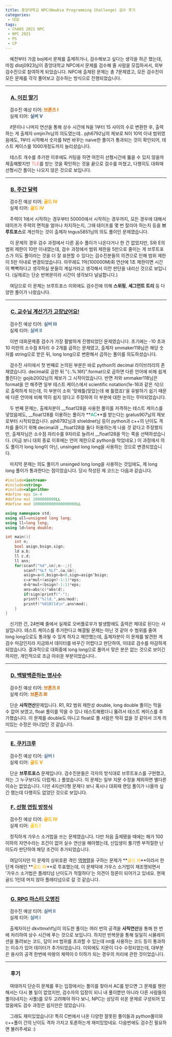 ```yaml
---
title: 중앙대학교 NPC(Newbie Programming Challenge) 검수 후기
categories:
 - 대회
tags:
 - ChAOS 2021 NPC
 - NPC 2021
 - PS
 - CP
---
```


　예전부터 가끔 boj에서 문제를 출제하거나, 검수해보고 싶다는 생각을 하곤 했는데, 마침 dlstj0923님이 중앙대학교 NPC에서 문제를 검수해 줄 사람을 모집하셔서, 외부 검수진으로 참여하게 되었습니다. NPC에 출제된 문제는 총 7문제였고, 모든 검수진이 모든 문제를 각각 풀어보고 검수하는 방식으로 진행되었습니다.
<hr/>

### 　**[A. 이진 딸기](https://www.acmicpc.net/problem/22935)**

　검수진 예상 티어: **<font color='#db6c00'>브론즈 I</font>**  
　실제 티어: **<font color='#435f7a'>실버 V</font>**

　if문이나 나머지 연산을 통해 상수 시간에 N을 1부터 15 사이의 수로 변환한 후, 출력하는 게 출제자 omjin7n님의 의도였는데.. pjh6792님의 제보로 N이 10억 이내 범위였음에도, 1부터 시작해서 숫자를 N번 바꾸는 naive한 풀이가 통과되는 것이 확인되어, 테스트 케이스를 1000개정도까지 늘리셨습니다.

　테스트 개수를 추가한 이후에도 커팅을 하면 여전히 선형시간에 뚫을 수 있지 않을까 제출해봤지만 <font color='#fa7268'>TLE</font>를 받는 것을 확인하는 것을 끝으로 검수를 마쳤고, 다행히도 대회때 선형시간 풀이는 나오지 않은 것으로 보입니다.
<hr/>

### 　**[B. 주간 달력](https://www.acmicpc.net/problem/22936)**

　검수진 예상 티어: **<font color='#fba400'>골드 IV</font>**  
　실제 티어: **<font color='#fba400'>골드 IV</font>**

　주력이 1에서 시작하는 경우부터 50000에서 시작하는 경우까지, 모든 경우에 대해서 테이프가 주력의 면적을 얼마나 차지하는지, 그때 테이프를 몇 번 잘라야 하는지 등을 **브루트포스**로 계산하는 것이 출제자 tngus5851님의 의도 풀이인 문제였습니다.

　이 문제의 경우 검수 과정에서 다른 꼼수 풀이가 나온다거나 한 건 없었지만, S와 E의 범위 제한이 10만 이내였는데, 검수 과정에서 범위 제한을 5만으로 줄이는 게 브루트포스가 의도 풀이라는 것을 더 잘 표현할 수 있다는 검수진분들의 의견으로 인해 범위 제한이 5만 이내로 변경되었습니다. 아무래도 1억(100000M)회 연산에 1초 제한이면 시간이 빡빡하다고 생각하실 분들이 계실거라고 생각해서 이런 판단을 내리신 것으로 보입니다. (실제로는 단순 반복문이라 시간이 생각보다 널널합니다.)

　여담으로 이 문제는 브루트포스 이외에도 검수진에 의해 **스위핑**, **세그먼트 트리** 등 다양한 풀이가 나왔습니다.
<hr/>

### 　**[C. 교수님 계산기가 고장났어요!](https://www.acmicpc.net/problem/22937)**

　검수진 예상 티어: **<font color='#4b6b8a'>실버 III</font>**  
　실제 티어: **<font color='#507292'>실버 II</font>**

　이번 대회문제중 검수가 가장 활발하게 진행되었던 문제였습니다. 초기에는 -10 초과 10 미만의 소수점 8자리 수 2개를 곱하는 문제였고, 출제자 smmaker118님은 해당 숫자를 string으로 받은 뒤, long long으로 변환해서 곱하는 풀이를 의도하셨습니다.

　검수진 사이에서 첫 번째로 논의된 부분은 바로 python의 decimal 라이브러리의 존재였습니다. decimal로 곱한 뒤 "{:.%.16f}".format으로 곱하면 다른 언어에 비해 쉽게 풀린다는 gojib2002님의 제보가 그 시작이었습니다. 반면 저와 smmaker118님은 format을 안 해주면 일부 테스트 케이스에서 scientific notation(1e-16과 같은 식)으로 출력하게 되는데, 이 부분이 소위 '맞왜틀(맞았는데 왜 틀렸죠)'을 유발하기 쉽기 때문에 다른 언어에 비해 딱히 쉽지 않다고 주장하여 이 부분에 대한 논의는 무마되었습니다.

　두 번째 문제는, 출제자분이 __float128을 사용한 풀이를 저격하는 테스트 케이스를 넣었음에도, __float128를 이용하는 풀이가 **<font color='#009874'>AC</font>**를 받는다는 gratus907님의 제보로부터 시작되었습니다. pjh6792님과 shieldnet님 등이 python과 c++의 난이도 격차를 줄이기 위해 decimal과 __float128을 둘다 허용하는게 나을 것 같다고 주장했지만, 출제자님은 소수점 자리수를 9자리로 늘려서 __float128을 막는 쪽을 선택하셨습니다. (지금 보니 대회 종료 이후에는 언어 제한으로 python을 막았네요.) 이 과정에서 의도 풀이가 long long이 아닌, unsinged long long을 사용하는 것으로 변경되었습니다.

　마지막 문제는 의도 풀이가 unsinged long long을 사용하는 것임에도, 제 long long 풀이가 통과한다는 점이었습니다. 당시 작성된 제 코드는 다음과 같습니다.

```c++
#include<iostream>
#include<string>
#include<algorithm>
#define eps 1e-4
#define mul 1000000000LL
#define mod 1000000000000000000LL

using namespace std;
using ull=unsigned long long;
using ll=long long;
using ld=long double;

int main(){
	int n;
	bool asign,bsign,sign;
	ld a,b;
	ll c,d;
	ll ans;
	for(scanf("%d",&n);n--;){
		scanf("%Lf %Lf",&a,&b);
		asign=a<0,bsign=b<0,sign=asign^bsign;
		c=a*mul+(asign?-1:1)*eps;
		d=b*mul+(bsign?-1:1)*eps;
		ans=abs(c)*abs(d);
		if(sign)printf("-");
		printf("%lld.",ans/mod);
		printf("%018lld\n",ans%mod);
	}
}

```

　신기한 건, 24번째 줄에서 실제로 오버플로우가 발생함에도 출력은 제대로 된다는 사실입니다. 테스트 케이스를 추가한다고 해결될 문제는 아닌 것 같아 수 범위를 줄여 long long으로도 통과될 수 있게 하자고 제안했는데, 출제자분이 이 문제를 발견한 게 검수 마감인지라 지금와서 데이터를 바꾸긴 어렵다고 판단하여, 이대로 검수를 마감하게 되었습니다. 결과적으로 대회중에 long long으로 풀어서 맞은 분은 없는 것으로 보이긴 하지만, 개인적으로 조금 아쉬운 부분이었습니다..
<hr/>

### 　**[D. 백발백준하는 명사수](https://www.acmicpc.net/problem/22938)**

　검수진 예상 티어: **<font color='#cf6700'>브론즈 II</font>**  
　실제 티어: **<font color='#c46100'>브론즈 III</font>**

　단순 **사칙연산**문제입니다. R1, R2 범위 제한상 double, long double 풀이는 막을 수 없어 보였고, float 풀이를 막을 수 있나 테스트해봤더니 뚫려서 테스트 케이스를 추가했습니다. 이 문제를 double도 아니고 float로 풀 사람은 딱히 없을 것 같아서 크게 의미있는 수정은 아니었던 것 같습니다.
<hr/>

### 　**[E. 쿠키크루](https://www.acmicpc.net/problem/22939)**

　검수진 예상 티어: **<font color='#54789a'>실버 I</font>**  
　실제 티어: **<font color='#ec9a00'>골드 V</font>**

　단순 **브루트포스** 문제입니다. 검수진분들은 각자의 방식대로 브루트포스를 구현했고, 저는 그 누구보다도 더럽게(..) 풀었습니다. 이 문제는 일부 지문 수정을 제외하면 별다른 이슈는 없었습니다. 다만 4지선다형 문제다 보니 혹시나 대회때 랜덤 풀이가 나올까 싶긴 했는데 다행히도 없었던 것으로 보입니다.

### 　**[F. 선형 연립 방정식](https://www.acmicpc.net/problem/22940)**

　검수진 예상 티어: **<font color='#fba400'>골드 IV</font>**  
　실제 티어: **<font color='#ffc300'>골드 I</font>**

　정직하게 가우스 소거법을 쓰는 문제였습니다. 다만 처음 출제됐을 때에는 해가 100 이하의 자연수라는 조건이 없어 실수 연산을 해야했는데, 신입생이 풀기엔 부적절한 난이도라 판단하여 해당 조건이 추가되었습니다.

　여담이지만 이 문제의 상위호환 격인 [역행렬](https://www.acmicpc.net/problem/9254)을 구하는 문제가 **<font color='#ffae00'>골드 III</font>**이라서 한단계 아래인 **<font color='#fba400'>골드 IV</font>**로 투표했는데, 이 문제덕에 가우스 소거법이 재조명되면서 '가우스 소거법은 플레티넘 난이도가 적절하다'는 의견이 정론이 되어가고 있네요. 현재 골드 1인데 머지 않아 플레티넘으로 갈 것 같습니다.
<hr/>

### 　**[G. RPG 마스터 오명진](https://www.acmicpc.net/problem/22941)**

　검수진 예상 티어: **<font color='#507292'>실버 II</font>**  
　실제 티어: **<font color='#54789a'>실버 I</font>**

　출제자이신 dkvltmxhf님이 의도한 풀이는 여러 번의 공격을 **사칙연산**을 통해 한 번에 처리하여 상수 시간에 푸는 것으로 보입니다. 하지만 반복문을 통해 일일히 시뮬레이션을 돌려보는 코드, 답이 int 범위를 초과할 수 있는데 int를 사용하는 코드 등이 통과하는 이슈가 있어 데이터가 추가되었습니다. 이외에도 지문이 다수 수정되었는데, 대부분은 용사의 공격 한번에 마왕의 체력이 0 이하가 되는 경우의 처리에 관한 것이었습니다.
<hr/>

### 　**후기**

　여태까지 단순히 문제를 푸는 입장에서는 풀이를 찾아서 AC를 받으면 그 문제를 웬만해서는 다시 볼 일이 없었지만, 검수자의 입장이 되니 내 풀이뿐만 아니라 다른 사람들의 풀이(내지는 사풀)를 모두 고려해야 하다 보니, NPC는 상당히 쉬운 문제로 구성되어 있었음에도 검수 과정은 쉽지만은 않았습니다.

　그래도 재미있었습니다! 특히 C번에서 나온 다양한 잘못된 풀이들과 python풀이와 c++풀이 간의 난이도 격차 가지고 토론하는게 재미있었네요. 다음번에도 검수진 필요하면 불러주세요 :)